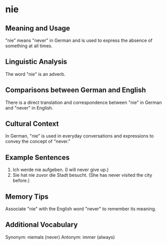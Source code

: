 # nie
## Meaning and Usage
"nie" means "never" in German and is used to express the absence of something at all times.
## Linguistic Analysis
The word "nie" is an adverb.
## Comparisons between German and English
There is a direct translation and correspondence between "nie" in German and "never" in English.
## Cultural Context
In German, "nie" is used in everyday conversations and expressions to convey the concept of "never."
## Example Sentences
1. Ich werde nie aufgeben. (I will never give up.)
2. Sie hat nie zuvor die Stadt besucht. (She has never visited the city before.)
## Memory Tips
Associate "nie" with the English word "never" to remember its meaning.
## Additional Vocabulary
Synonym: niemals (never)
Antonym: immer (always)
